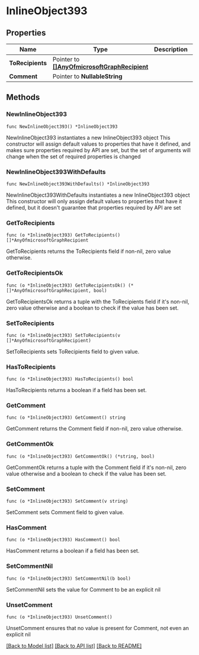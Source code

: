 # InlineObject393

## Properties

Name | Type | Description | Notes
------------ | ------------- | ------------- | -------------
**ToRecipients** | Pointer to [**[]AnyOfmicrosoftGraphRecipient**](AnyOfmicrosoftGraphRecipient.md) |  | [optional] 
**Comment** | Pointer to **NullableString** |  | [optional] 

## Methods

### NewInlineObject393

`func NewInlineObject393() *InlineObject393`

NewInlineObject393 instantiates a new InlineObject393 object
This constructor will assign default values to properties that have it defined,
and makes sure properties required by API are set, but the set of arguments
will change when the set of required properties is changed

### NewInlineObject393WithDefaults

`func NewInlineObject393WithDefaults() *InlineObject393`

NewInlineObject393WithDefaults instantiates a new InlineObject393 object
This constructor will only assign default values to properties that have it defined,
but it doesn't guarantee that properties required by API are set

### GetToRecipients

`func (o *InlineObject393) GetToRecipients() []*AnyOfmicrosoftGraphRecipient`

GetToRecipients returns the ToRecipients field if non-nil, zero value otherwise.

### GetToRecipientsOk

`func (o *InlineObject393) GetToRecipientsOk() (*[]*AnyOfmicrosoftGraphRecipient, bool)`

GetToRecipientsOk returns a tuple with the ToRecipients field if it's non-nil, zero value otherwise
and a boolean to check if the value has been set.

### SetToRecipients

`func (o *InlineObject393) SetToRecipients(v []*AnyOfmicrosoftGraphRecipient)`

SetToRecipients sets ToRecipients field to given value.

### HasToRecipients

`func (o *InlineObject393) HasToRecipients() bool`

HasToRecipients returns a boolean if a field has been set.

### GetComment

`func (o *InlineObject393) GetComment() string`

GetComment returns the Comment field if non-nil, zero value otherwise.

### GetCommentOk

`func (o *InlineObject393) GetCommentOk() (*string, bool)`

GetCommentOk returns a tuple with the Comment field if it's non-nil, zero value otherwise
and a boolean to check if the value has been set.

### SetComment

`func (o *InlineObject393) SetComment(v string)`

SetComment sets Comment field to given value.

### HasComment

`func (o *InlineObject393) HasComment() bool`

HasComment returns a boolean if a field has been set.

### SetCommentNil

`func (o *InlineObject393) SetCommentNil(b bool)`

 SetCommentNil sets the value for Comment to be an explicit nil

### UnsetComment
`func (o *InlineObject393) UnsetComment()`

UnsetComment ensures that no value is present for Comment, not even an explicit nil

[[Back to Model list]](../README.md#documentation-for-models) [[Back to API list]](../README.md#documentation-for-api-endpoints) [[Back to README]](../README.md)


